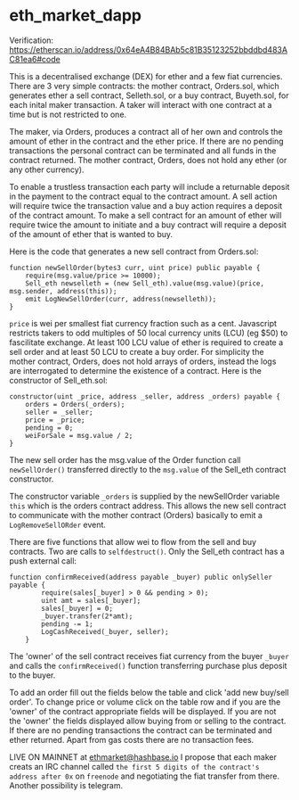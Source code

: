 # eth_market_dapp 

Verification: https://etherscan.io/address/0x64eA4B84BAb5c81B35123252bbddbd483AC81ea6#code

This is a decentralised exchange (DEX) for ether and a few fiat currencies. There are 3 very simple contracts: the mother contract, Orders.sol, which generates ether a sell contract, Selleth.sol, or a buy contract, Buyeth.sol, for each inital maker transaction. A taker will interact with one contract at a time but is not restricted to one.

The maker, via Orders, produces a contract all of her own and controls the amount of ether in the contract and the ether price. If there are no pending transactions the personal contract can be terminated and all funds in the contract returned. The mother contract, Orders, does not hold any ether (or any other currency). 

To enable a trustless transaction each party will include  a returnable deposit in the payment to the contract equal to the contract amount. A sell action will require twice the transaction value and a buy action requires a deposit of the contract amount. To make a sell contract for an amount of ether will require twice the amount to initiate and a buy contract will require a deposit of the amount of ether that is wanted to buy.

Here is the code that generates a new sell contract from Orders.sol:

```
function newSellOrder(bytes3 curr, uint price) public payable {
    require(msg.value/price >= 10000);
    Sell_eth newselleth = (new Sell_eth).value(msg.value)(price, msg.sender, address(this));
    emit LogNewSellOrder(curr, address(newselleth));    
}
```
```price``` is wei per smallest fiat currency fraction such as a cent. Javascript restricts takers to odd multiples of 50 local currency units (LCU) (eg $50) to fascilitate exchange.  At least 100 LCU  value of ether is required to create a sell order and at least 50 LCU to create a buy order.
For simplicity the mother contract, Orders, does not hold arrays of orders, instead the logs are interrogated to determine the existence of a contract.
Here is the constructor of Sell_eth.sol:

```
constructor(uint _price, address _seller, address _orders) payable {
    orders = Orders(_orders);
    seller = _seller;
    price = _price;
    pending = 0;
    weiForSale = msg.value / 2;
}
```

The new sell order has the msg.value of the Order function call ```newSellOrder()``` transferred directly to the ```msg.value``` of the Sell_eth contract constructor. 

The constructor variable ```_orders``` is supplied by the newSellOrder variable ```this``` which is the orders contract address. This allows the new sell contract to communicate with the mother contract (Orders) basically to emit a ```LogRemoveSellORder``` event.  
  
There are five functions that allow wei to flow from the sell and buy contracts. Two are calls to ```selfdestruct()```. Only the Sell_eth contract has a push external call:

```
function confirmReceived(address payable _buyer) public onlySeller payable {
        require(sales[_buyer] > 0 && pending > 0);
        uint amt = sales[_buyer];
        sales[_buyer] = 0;
        _buyer.transfer(2*amt);
        pending -= 1;
        LogCashReceived(_buyer, seller);
    }
```
The 'owner' of the sell contract receives fiat currency from the buyer ```_buyer``` and calls the ```confirmReceived()``` function transferring purchase plus deposit to the buyer.

To add an order fill out the fields below the table and click 'add new buy/sell order'. To change price or volume click on the table row and if you are the 'owner' of the contract appropriate fields will be displayed. If you are not the 'owner' the fields displayed allow buying from or selling to the contract. If there are no pending transactions the contract can be terminated and ether returned. Apart from gas costs there are no transaction fees.

LIVE ON MAINNET at ethmarket@hashbase.io
I propose that each maker creats an IRC channel called `the first 5 digits of the contract's address after 0x` on `freenode` and negotiating the fiat transfer from there. Another possibility is telegram. 


